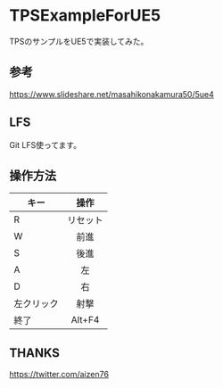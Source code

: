 # TPSExampleForUE5
TPSのサンプルをUE5で実装してみた。

## 参考
https://www.slideshare.net/masahikonakamura50/5ue4

## LFS
Git LFS使ってます。

## 操作方法
| キー| 操作 |
| -------- |:-------:| 
| R | リセット |
| W | 前進|
| S | 後進|
| A| 左 |
| D | 右 |
| 左クリック | 射撃 |
| 終了 | Alt+F4 |

## THANKS
https://twitter.com/aizen76
